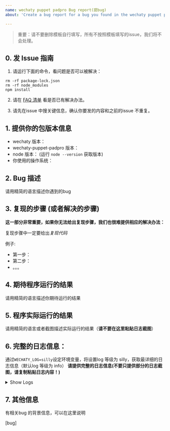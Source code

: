 ```yaml
---
name: wechaty puppet padpro Bug report(提bug)
about: 'Create a bug report for a bug you found in the wechaty puppet padpro '

---
```


> 重要：请不要删除模板自行填写，所有不按照模板填写的issue，我们将不会处理。


## 0. 发 Issue 指南

1. 请运行下面的命令，看问题是否可以被解决：
```
rm -rf package-lock.json
rm -rf node_modules
npm install
```

2. 请在 [FAQ 清单](https://docs.chatie.io/v/zh/faq) 看是否已有解决办法。

3. 请先在issue 中搜关键信息，确认你要发的内容和之前的issue 不重复。

## 1. 提供你的包版本信息
- wechaty 版本：
- wechaty-puppet-padpro 版本：
- node 版本： (运行 `node --version` 获取版本)
- 你使用的操作系统：

## 2. Bug 描述
请用精简的语言描述你遇到的bug

## 3. 复现的步骤 (或者解决的步骤)

**这一部分非常重要，如果你无法给出复现步骤，我们也很难提供相应的解决办法：**

复现步骤中一定要给出*复现代码*

例子:
- 第一步：
- 第二步：
- 。。。

## 4. 期待程序运行的结果
请用精简的语言描述你期待运行的结果

## 5. 程序实际运行的结果
请用精简的语言或者截图描述实际运行的结果（**请不要在这里粘贴日志截图**）

## 6. 完整的日志信息：
通过`WECHATY_LOG=silly`设定环境变量，将设置log 等级为 silly，获取最详细的日志信息（默认log 等级为 info）
**请提供完整的日志信息(不要只提供部分的日志截图，请复制粘贴日志内容！)**
<details>
<summary>
Show Logs
</summary>

```shell
$ WECHATY_LOG=silly node yourbot.js

```

</details>

## 7. 其他信息
有相关bug 的背景信息，可以在这里说明

[bug]
